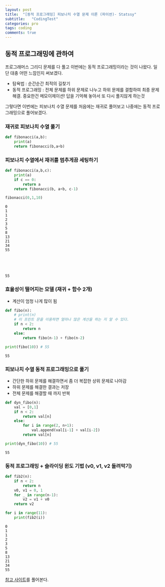 ```yaml
---
layout: post
title:  "[동적 프로그래밍] 피보나치 수열 문제 이론 (파이썬)- Statssy"
subtitle:   "CodingTest"
categories: pro
tags: coding
comments: true
---
```


## 동적 프로그래밍에 관하여
프로그래머스 그리디 문제를 다 풀고 이번에는 동적 프로그래밍이라는 것이 나왔다. 일단 대충 어떤 느낌인지 써보겠다.  
  
- 탐욕법 : 순간순간 최적의 길찾기
- 동적 프로그래밍 : 전체 문제를 하위 문제로 나누고 하위 문제를 결합하여 최종 문제 해결. 중요한건 메모이제이션! 답을 기억해 놓아서 또 다시 풀지않게 하는것
  
그렇다면 이번에는 피보나치 수열 문제를 처음에는 재귀로 풀어보고 나중에는 동적 프로그래밍으로 풀어보겠다.

### 재귀로 피보나치 수열 풀기


```python
def fibonacci(a,b):
    print(a)
    return fibonacci(b,a+b)
```

### 피보나치 수열에서 재귀를 멈추게끔 세팅하기


```python
def fibonacci(a,b,c):
    print(a)
    if c == 0:
        return a
    return fibonacci(b, a+b, c-1)
```


```python
fibonacci(0,1,10)
```

    0
    1
    1
    2
    3
    5
    8
    13
    21
    34
    55





    55



### 효율성이 떨어지는 모델 (재귀 + 함수 2개)
- 계산이 엄청 나게 많이 됨


```python
def fibo(n):
    # print(n)
    # 이 프린트 문을 이용하면 얼마나 많은 계산을 하는 지 알 수 있다.
    if n < 2:
        return n
    else:
        return fibo(n-1) + fibo(n-2)

print(fibo(10)) # 55
```

    55


### 피보나치 수열 동적 프로그래밍으로 풀기
- 간단한 하위 문제를 해결하면서 좀 더 복잡한 상위 문제로 나아감
- 하위 문제를 해결한 결과는 저장
- 전체 문제를 해결할 때 까지 반복


```python
def dyn_fibo(n):
    val = [0,1]
    if n < 2:
        return val[n]
    else:
        for i in range(2, n+1):
            val.append(val[i-1] + val[i-2])
        return val[n]

print(dyn_fibo(10)) # 55
```

    55


### 동적 프로그래밍 + 슬라이딩 윈도 기법 (v0, v1, v2 돌려막기)


```python
def fib2(n):
    if n < 2:
        return n
    v0, v1 = 0, 1
    for _ in range(n-1):
        v2 = v1 + v0
    return v2

for i in range(11):
    print(fib2(i))
```

    0
    1
    1
    2
    3
    5
    8
    13
    21
    34
    55

[참고 사이트](https://comdoc.tistory.com/entry/33-%ED%94%BC%EB%B3%B4%EB%82%98%EC%B9%98-%EC%88%98%EC%97%B4%EA%B3%BC-%EB%8F%99%EC%A0%81-%ED%94%84%EB%A1%9C%EA%B7%B8%EB%9E%98%EB%B0%8D)를 풀어본다.
  


